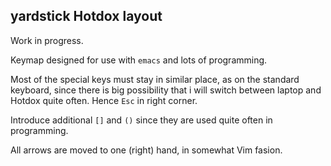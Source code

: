 ## yardstick Hotdox layout

Work in progress.

Keymap designed for use with `emacs` and lots of programming.

Most of the special keys must stay in similar place, as on the
standard keyboard, since there is big possibility that i will switch
between laptop and Hotdox quite often.  Hence `Esc` in right corner.

Introduce additional `[]` and `()` since they are used quite
often in programming.

All arrows are moved to one (right) hand, in somewhat Vim fasion.